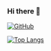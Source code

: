 ### Hi there 👋

<!--
**bkristesiashvili/bkristesiashvili** is a ✨ _special_ ✨ repository because its `README.md` (this file) appears on your GitHub profile.

Here are some ideas to get you started:

- 🔭 I’m currently working on ...
- 🌱 I’m currently learning ...
- 👯 I’m looking to collaborate on ...
- 🤔 I’m looking for help with ...
- 💬 Ask me about ...
- 📫 How to reach me: ...
- 😄 Pronouns: ...
- ⚡ Fun fact: ...
-->
[![GitHub](https://github-readme-stats-abserari.vercel.app/api?username=bkristesiashvili&show_icons=true&bg_color=#5E0886)](https://github.com/abserari)

[![Top Langs](https://github-readme-stats.vercel.app/api/top-langs/?username=bkristesiashvili&layout=compact)](https://github.com/bkristesiashvili/github-readme-stats)

